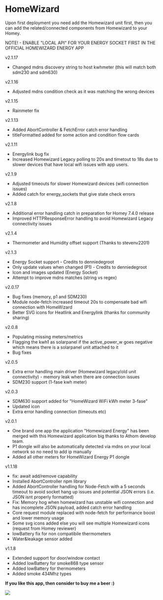 # HomeWizard

Upon first deployment you need add the Homewizard unit first, then you can add the related/connected components from Homewizard to your Homey.

NOTE! - ENABLE "LOCAL API" FOR YOUR ENERGY SOCKET FIRST IN THE OFFICIAL HOMEWIZARD ENERGY APP

v2.1.17
* Changed mdns discovery string to host kwhmeter (this will match both sdm230 and sdm630)

v2.1.16
* Adjusted mdns condition check as it was matching the wrong devices

v2.1.15
* Rainmeter fix

v2.1.13
* Added AbortController & FetchError catch error handling
* titleFormatted added for some action and condition flow cards

v2.1.11
* Energylink bug fix
* Increased Homewizard Legacy polling to 20s and timetout to 18s due to slower devices that have local wifi issues with app users.

v2.1.9
* Adjusted timeouts for slower Homewizard devices (wifi connection issues)
* Added catch for energy_sockets that give state check errors

v2.1.8
* Additional error handling catch in preparation for Homey 7.4.0 release
* Improved HTTPResponseError handling to avoid Homewizard Legacy connectivity issues

v2.1.4
* Thermometer and Humidity offset support (Thanks to stevenv2201)

v2.1.3
* Energy Socket support - Credits to denniedegroot
* Only update values when changed (P1) - Credits to denniedegroot
* Icon and images updated (Energy Socket)
* Attempt to improve mdns matches (string vs regex)

v2.0.17
* Bug fixes (memory, p1 and SDM230)
* Module node-fetch increased timeout 20s to compensate bad wifi connection with HomeWizard
* Better SVG icons for Heatlink and Energylink (thanks for community sharing)

v2.0.8
* Populating missing meters/metrics
* Flagging the kwh1 as solarpanel if the active_power_w goes negative which means there is a solarpanel unit attached to it
* Bug fixes

v2.0.5
* Extra error handling main driver (Homewizard legacy/old unit connectivity) - memory leak when there are connection issues
* SDM230 support (1-fase kwh meter)

v2.0.3
* SDM630 support added for "HomeWizard WiFi kWh meter 3-fase"
* Updated icon
* Extra error handling connection (timeouts etc)

v2.0.1
* One brand one app the application "Homewizard Energy" has been merged with this Homewizard application big thanks to Athom develop team.
* P1 dongle will also be automatically detected via mdns on your local network so no need to add ip manually
* Added all other meters for HomeWizard Energy P1 dongle

v1.1.18
* fix: await add/remove capability
* Installed AbortController npm library
* Added AbortController handling for Node-Fetch with a 5 seconds timeout to avoid socket hang up issues and potential JSON errors (i.e. JSON isnt properly formatted)
* Fix: Memory hog when homewizard has unstable wifi connection and has incomplete JSON payload, added catch error handling
* Core request module replaced with node-fetch for performance boost and lower memory usage
* Some svg icons added else you will see multiple Homewizard icons (request from Homey reviewer)
* lowBattery fix for non compatibile thermometers
* Water&leakage sensor added

v1.1.8
* Extended support for door/window contact
* Added lowBattery for smoke868 type sensor
* Added lowBattery for thermometers
* Added smoke 434Mhz types

**If you like this app, then consider to buy me a beer :)**

[![](https://www.paypalobjects.com/en_US/i/btn/btn_donateCC_LG.gif)](https://www.paypal.com/paypalme2/jtebbens)
